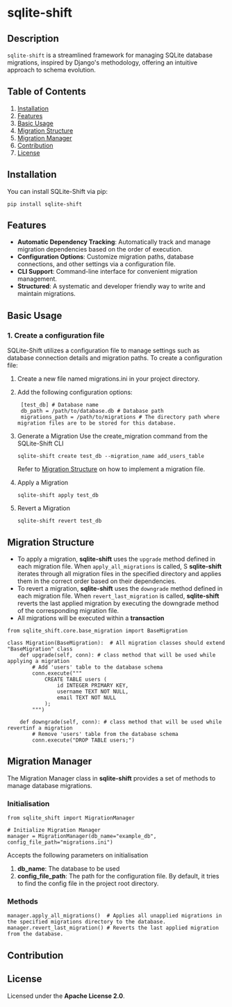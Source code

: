 # sqlite-shift

## Description
`sqlite-shift` is a streamlined framework for managing SQLite database migrations, inspired by Django's methodology, offering an intuitive approach to schema evolution.

## Table of Contents
1. [Installation](#installation)
2. [Features](#features)
3. [Basic Usage](#basic-usage)
4. [Migration Structure](#migration-structure)
5. [Migration Manager](#migration-manager)
6. [Contribution](#Contribution)
7. [License](#License)

## Installation
You can install SQLite-Shift via pip:
```
pip install sqlite-shift
```
## Features
* **Automatic Dependency Tracking**: Automatically track and manage migration dependencies based on the order of execution.
* **Configuration Options**: Customize migration paths, database connections, and other settings via a configuration file.
* **CLI Support**: Command-line interface for convenient migration management.
* **Structured**: A systematic and developer friendly way to write and maintain migrations.

## Basic Usage

### 1. Create a configuration file
SQLite-Shift utilizes a configuration file to manage settings such as database connection details and migration paths. To create a configuration file:
1. Create a new file named migrations.ini in your project directory.
2. Add the following configuration options:
   ```
    [test_db] # Database name  
    db_path = /path/to/database.db # Database path
    migrations_path = /path/to/migrations # The directory path where migration files are to be stored for this database.
   ```
 3. Generate a Migration
    Use the create_migration command from the SQLite-Shift CLI
    ```
    sqlite-shift create test_db --migration_name add_users_table
    ```
    Refer to [Migration Structure](#migration-structure) on how to implement a migration file.

 5. Apply a Migration
    ```
    sqlite-shift apply test_db
    ```
 6. Revert a Migration
    ```
    sqlite-shift revert test_db
    ```
    


## Migration Structure
* To apply a migration, **sqlite-shift** uses the `upgrade` method defined in each migration file. When `apply_all_migrations` is called, S **sqlite-shift** iterates through all migration files in the specified directory and applies them in the correct order based on their dependencies.
* To revert a migration, **sqlite-shift** uses the `downgrade` method defined in each migration file. When `revert_last_migration` is called,  **sqlite-shift** reverts the last applied migration by executing the downgrade method of the corresponding migration file.
* All migrations will be executed within a **transaction**

```
from sqlite_shift.core.base_migration import BaseMigration

class Migration(BaseMigration):  # All migration classes should extend "BaseMigration" class
    def upgrade(self, conn): # class method that will be used while applying a migration
        # Add 'users' table to the database schema
        conn.execute("""
            CREATE TABLE users (
                id INTEGER PRIMARY KEY,
                username TEXT NOT NULL,
                email TEXT NOT NULL
            );
        """)

    def downgrade(self, conn): # class method that will be used while revertinf a migration
        # Remove 'users' table from the database schema
        conn.execute("DROP TABLE users;")

```

## Migration Manager
The Migration Manager class in **sqlite-shift** provides a set of methods to manage database migrations.

### Initialisation
```
from sqlite_shift import MigrationManager

# Initialize Migration Manager
manager = MigrationManager(db_name="example_db", config_file_path="migrations.ini")
```
Accepts the following parameters on initialisation
1. **db_name**: The database to be used
2. **config_file_path**: The path for the configuration file. By default, it tries to find the config file in the project root directory.

### Methods

```
manager.apply_all_migrations()  # Applies all unapplied migrations in the specified migrations directory to the database.
manager.revert_last_migration() # Reverts the last applied migration from the database.
```

## Contribution
## License
Licensed under the **Apache License 2.0**.
